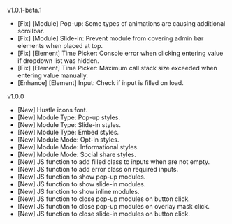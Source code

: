 v1.0.1-beta.1
- [Fix] [Module]      Pop-up: Some types of animations are causing additional scrollbar.
- [Fix] [Module]      Slide-in: Prevent module from covering admin bar elements when placed at top.
- [Fix] [Element]     Time Picker: Console error when clicking entering value if dropdown list was hidden.
- [Fix] [Element]     Time Picker: Maximum call stack size exceeded when entering value manually.
- [Enhance] [Element] Input: Check if input is filled on load.


v1.0.0
- [New] Hustle icons font.
- [New] Module Type: Pop-up styles.
- [New] Module Type: Slide-in styles.
- [New] Module Type: Embed styles.
- [New] Module Mode: Opt-in styles.
- [New] Module Mode: Informational styles.
- [New] Module Mode: Social share styles.
- [New] JS function to add filled class to inputs when are not empty.
- [New] JS function to add error class on required inputs.
- [New] JS function to show pop-up modules.
- [New] JS function to show slide-in modules.
- [New] JS function to show inline modules.
- [New] JS function to close pop-up modules on button click.
- [New] JS function to close pop-up modules on overlay mask click.
- [New] JS function to close slide-in modules on button click.